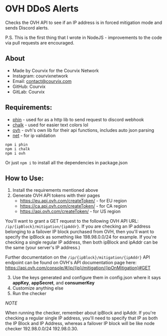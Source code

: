 # OVH DDoS Alerts
Checks the OVH API to see if an IP address is in forced mitigation mode and sends Discord alerts.

P.S. This is the first thing that I wrote in NodeJS - improvements to the code via pull requests are encouraged.

## About
- Made by Courvix for the Courvix Network
- Instagram: courvixnetwork
- Email: contact@courvix.com    
- GitHub: Courvix
- GitLab: Courvix

## Requirements:
- [phin](https://www.npmjs.com/package/phin) - used for as a http lib to send request to discord webhook
- [chalk](https://www.npmjs.com/package/chalk) - used for easier text colors lol
- [ovh](https://www.npmjs.com/package/ovh) - ovh's own lib for their api functions, includes auto json parsing
- [net](https://nodejs.org/api/net.html#net_net) - for ip validation

```
npm i phin
npm i chalk
npm i ovh
```

Or just ```npm i``` to install all the dependencies in package.json

## How to Use:

1. Install the requirements mentioned above
2. Generate OVH API tokens with their pages
   - https://eu.api.ovh.com/createToken/ - for EU region
   - https://ca.api.ovh.com/createToken/ - for CA region
   - https://api.ovh.com/createToken/ - for US region

You'll want to grant a GET request to the following OVH API URL: ```/ip/{ipBlock}/mitigation/{ipAddr}```. If you
are checking an IP address belonging to a failover IP block purchased from OVH, then you'll want to specify
the ipBlock as something like 198.98.0.0/24 for example. If you're checking a single regular IP address,
then both ipBlock and ipAddr can be the same (your server's IP address.)

Further documentation on the ```/ip/{ipBlock}/mitigation/{ipAddr}``` API endpoint can be found on OVH's API
documentation page here: https://api.ovh.com/console/#/ip/{ip}/mitigation/{ipOnMitigation}#GET

3. Use the keys generated and configure them in config.json where it says **appKey**, **appSecret**, and **consumerKey**
4. Customize anything else
5. Run the checker

*NOTE*

When running the checker, remember about ipBlock and ipAddr. If you're checking a regular single IP address,
you'll need to specify that IP as both the IP Block and IP Address, whereas a failover IP block will be like
node checker 192.98.0.0/24 192.98.0.30.
